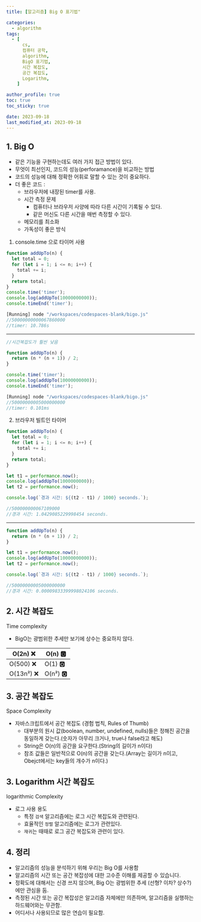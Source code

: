 ```yaml
---
title: [알고리즘] Big O 표기법"

categories:
  - algorithm
tags:
  - [
      cs,
      컴퓨터 공학,
      algorithm,
      BigO 표기법,
      시간 복잡도,
      공간 복잡도,
      Logarithm,
    ]

author_profile: true
toc: true
toc_sticky: true

date: 2023-09-18
last_modified_at: 2023-09-18
---
```


## 1. **Big O**

- 같은 기능을 구현하는데도 여러 가지 접근 방법이 있다.
- 무엇이 최선인지, 코드의 성능(perforamance)을 비교하는 방법
- 코드의 성능에 대해 정확한 어휘로 말할 수 있는 것이 중요하다.
- 더 좋은 코드 :
  - 브라우저에 내장된 timer를 사용.
  - 시간 측정 문제
    - 컴퓨터나 브라우저 사양에 따라 다른 시간이 기록될 수 있다.
    - 같은 머신도 다른 시간을 매번 측정할 수 있다.
  - 메모리를 최소화
  - 가독성이 좋은 방식

1. console.time 으로 타이머 사용

```jsx
function addUpTo(n) {
  let total = 0;
  for (let i = 1; i <= n; i++) {
    total += i;
  }
  return total;
}
console.time('timer');
console.log(addUpTo(10000000000));
console.timeEnd('timer');

[Running] node "/workspaces/codespaces-blank/bigo.js"
//50000000000067860000
//timer: 10.786s
```

---

```jsx
//시간복잡도가 훨씬 낮음

function addUpTo(n) {
  return (n * (n + 1)) / 2;
}

console.time('timer');
console.log(addUpTo(10000000000));
console.timeEnd('timer');

[Running] node "/workspaces/codespaces-blank/bigo.js"
//50000000005000000000
//timer: 0.101ms
```

2. 브라우저 빌트인 타이머

```jsx
function addUpTo(n) {
  let total = 0;
  for (let i = 1; i <= n; i++) {
    total += i;
  }
  return total;
}

let t1 = performance.now();
console.log(addUpTo(1000000000));
let t2 = performance.now();

console.log(`경과 시간: ${(t2 - t1) / 1000} seconds.`);

//500000000067109000
//경과 시간: 1.0429085229998454 seconds.
```

---

```jsx
function addUpTo(n) {
  return (n * (n + 1)) / 2;
}

let t1 = performance.now();
console.log(addUpTo(10000000000));
let t2 = performance.now();

console.log(`경과 시간: ${(t2 - t1) / 1000} seconds.`);

//50000000005000000000
//경과 시간: 0.00009833399998024106 seconds.
```

## 2. 시간 복잡도

Time complexity

- BigO는 광범위한 추세만 보기에 상수는 중요하지 않다.

| O(2n) ❌   | O(n) 🅾️  |
| ---------- | -------- |
| O(500) ❌  | O(1) 🅾️  |
| O(13n²) ❌ | O(n²) 🅾️ |

## 3. 공간 복잡도

Space Complexity

- 자바스크립트에서 공간 복잡도 (경험 법칙, Rules of Thumb)
  - 대부분의 원시 값(boolean, number, undefined, nulls)들은 정해진 공간을 동일하게 갖는다.(숫자가 아무리 크거나, true나 false라고 해도)
  - String은 O(n)의 공간을 요구한다.(String의 길이가 n이다)
  - 참조 값들은 일반적으로 O(n)의 공간을 갖는다.(Array는 길이가 n이고, Obejct에서는 key들의 개수가 n이다.)

## 3. **Logarithm 시간** 복잡도

logarithmic Complexity

- 로그 사용 용도
  - 특정 `검색` 알고리즘에는 로그 시간 복잡도와 관련된다.
  - 효율적인 `정렬` 알고리즘에는 로그가 관련있다.
  - `재귀`는 때때로 로그 공간 복잡도와 관련이 있다.

## 4. 정리

- 알고리즘의 성능을 분석하기 위해 우리는 Big O를 사용함
- 알고리즘의 시간 또는 공간 복잡성에 대한 고수준 이해를 제공할 수 있습니다.
- 정확도에 대해서는 신경 쓰지 않으며, Big O는 광범위한 추세 (선형? 이차? 상수?)에만 관심을 둠.
- 측정된 시간 또는 공간 복잡성은 알고리즘 자체에만 의존하며, 알고리즘을 실행하는 하드웨어와는 무관함.
- 어디서나 사용되므로 많은 연습이 필요함.
